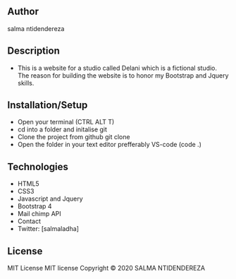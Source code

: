 ## Author
salma ntidendereza
## Description
* This is a website for a studio called Delani which is a fictional studio. The reason for building the website is to honor my Bootstrap and Jquery skills.

## Installation/Setup
* Open your terminal (CTRL ALT T)
* cd into a folder and initalise git
* Clone the project from github git clone 
* Open the folder in your text editor prefferably VS-code (code .)
## Technologies
* HTML5
* CSS3
* Javascript and Jquery
* Bootstrap 4
* Mail chimp API
* Contact
* Twitter: [salmaladha]
## License
MIT License MIT license
Copyright © 2020 SALMA NTIDENDEREZA
